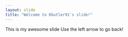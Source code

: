 ```yaml
---
layout: slide
title: "Welcome to Kbutler91's slide!"
---
```

This is my awesome slide
Use the left arrow to go back!
